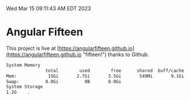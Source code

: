 Wed Mar 15 09:11:43 AM EDT 2023

# Angular Fifteen


This project is live at [https://angularfifteen.github.io](https://angularfifteen.github.io "fifteen!") thanks to Github.

```bash
System Memory
               total        used        free      shared  buff/cache   available
Mem:            15Gi       2.7Gi       3.5Gi       549Mi       9.1Gi        11Gi
Swap:          8.0Gi          0B       8.0Gi
System Storage
1.2G	.
```
